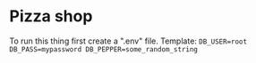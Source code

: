 # Pizza shop

To run this thing first create a ".env" file.
Template:
`
DB_USER=root
DB_PASS=mypassword
DB_PEPPER=some_random_string
`


